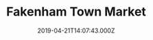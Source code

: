 ---
date: 2019-04-21T14:07:43.000Z
title: Fakenham Town Market
latitude: 52.83014970804098
longitude: 0.8478595190528255
category: checkin
---